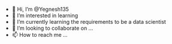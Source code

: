 - 👋 Hi, I’m @Yegnesh135
- 👀 I’m interested in learning 
- 🌱 I’m currently learning the requirements to be a data scientist
- 💞️ I’m looking to collaborate on ...
- 📫 How to reach me ...

<!---
Yegnesh135/Yegnesh135 is a ✨ special ✨ repository because its `README.md` (this file) appears on your GitHub profile.
You can click the Preview link to take a look at your changes.
--->
